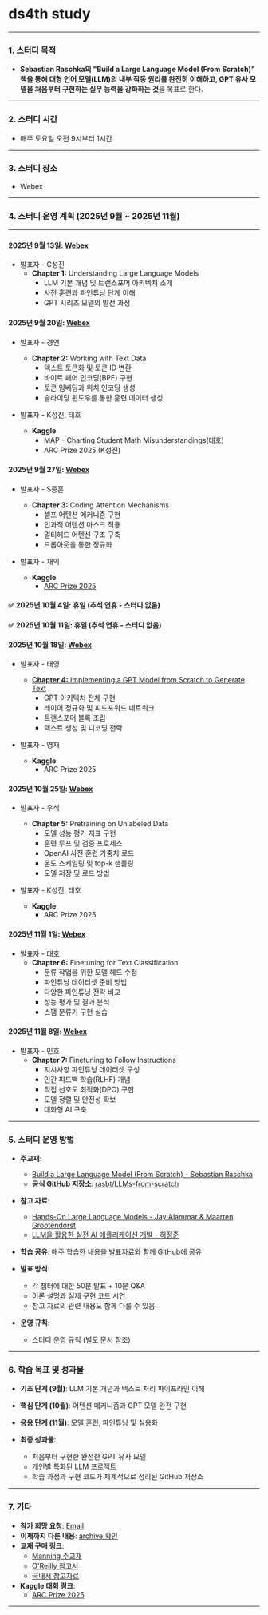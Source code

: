 # **ds4th study**

---

### **1. 스터디 목적**

* **Sebastian Raschka의 "Build a Large Language Model (From Scratch)" 책을 통해 대형 언어 모델(LLM)의 내부 작동 원리를 완전히 이해하고, GPT 유사 모델을 처음부터 구현하는 실무 능력을 강화하는 것**을 목표로 한다.

---

### **2. 스터디 시간**

* 매주 토요일 오전 9시부터 1시간

---

### **3. 스터디 장소**

* Webex

---

### **4. 스터디 운영 계획 (2025년 9월 ~ 2025년 11월)**

---

#### **2025년 9월 13일**: [Webex](https://lgehq.webex.com/lgehq-en/j.php?MTID=m8a945c481103c4a418d4670b103f74be	)

* 발표자 - C성진
  * **Chapter 1:** Understanding Large Language Models
    * LLM 기본 개념 및 트랜스포머 아키텍처 소개
    * 사전 훈련과 파인튜닝 단계 이해
    * GPT 시리즈 모델의 발전 과정

#### **2025년 9월 20일**: [Webex](https://lgehq.webex.com/lgehq-en/j.php?MTID=m7ce242843e71db115e8b2369986a04aa	)

* 발표자 - 경연
  * **Chapter 2:** Working with Text Data
    * 텍스트 토큰화 및 토큰 ID 변환
    * 바이트 페어 인코딩(BPE) 구현
    * 토큰 임베딩과 위치 인코딩 생성
    * 슬라이딩 윈도우를 통한 훈련 데이터 생성

* 발표자 - K성진, 태호
  * **Kaggle**
    * MAP - Charting Student Math Misunderstandings(태호)
    * ARC Prize 2025 (K성진)
       
#### **2025년 9월 27일**: [Webex](https://lgehq.webex.com/lgehq-en/j.php?MTID=m794c4e50f5ff0e9aa332e21523485655	)

* 발표자 - S종훈
  * **Chapter 3:** Coding Attention Mechanisms
    * 셀프 어텐션 메커니즘 구현
    * 인과적 어텐션 마스크 적용
    * 멀티헤드 어텐션 구조 구축
    * 드롭아웃을 통한 정규화
   
* 발표자 - 재익
  * **Kaggle**
    * [ARC Prize 2025](https://github.com/restful3/ds4th_study/blob/main/source/20250927_arc2025_jishin.pdf)

#### **✅ 2025년 10월 4일**: 휴일 (추석 연휴 - 스터디 없음)

#### **✅ 2025년 10월 11일**: 휴일 (추석 연휴 - 스터디 없음)

#### **2025년 10월 18일**: [Webex](https://lgehq.webex.com/lgehq-en/j.php?MTID=me926d907650c9b1a34a5cf2a56fbea7c	)

* 발표자 - 태영
  * [**Chapter 4:** Implementing a GPT Model from Scratch to Generate Text](https://github.com/restful3/ds4th_study/blob/main/source/build-a-large-language-model-from-scratch/CH4%20%ED%85%8D%EC%8A%A4%ED%8A%B8%20%EC%83%9D%EC%84%B1%EC%9D%84%20%EC%9C%84%ED%95%9C%20GPT%20%EB%AA%A8%EB%8D%B8%EC%9D%84%20%EC%B2%98%EC%9D%8C%EB%B6%80%ED%84%B0%20%EA%B5%AC%ED%98%84%ED%95%98%EA%B8%B0.pdf)
    * GPT 아키텍처 전체 구현
    * 레이어 정규화 및 피드포워드 네트워크
    * 트랜스포머 블록 조립
    * 텍스트 생성 및 디코딩 전략
   
* 발표자 - 영재
  * **Kaggle**
    * ARC Prize 2025

#### **2025년 10월 25일**: [Webex](https://lgehq.webex.com/lgehq-en/j.php?MTID=m18b99f88356090f9f2ce9d29adefecc3	)

* 발표자 - 우석
  * **Chapter 5:** Pretraining on Unlabeled Data
    * 모델 성능 평가 지표 구현
    * 훈련 루프 및 검증 프로세스
    * OpenAI 사전 훈련 가중치 로드
    * 온도 스케일링 및 top-k 샘플링
    * 모델 저장 및 로드 방법
   
* 발표자 - K성진, 태호
  * **Kaggle**
    * ARC Prize 2025


#### **2025년 11월 1일**: [Webex](https://lgehq.webex.com/lgehq-en/j.php?MTID=m54969345967403cc4743ce696daeb9f0	)

* 발표자 - 태호
  * **Chapter 6:** Finetuning for Text Classification
    * 분류 작업을 위한 모델 헤드 수정
    * 파인튜닝 데이터셋 준비 방법
    * 다양한 파인튜닝 전략 비교
    * 성능 평가 및 결과 분석
    * 스팸 분류기 구현 실습

#### **2025년 11월 8일**: [Webex](https://lgehq.webex.com/lgehq-en/j.php?MTID=me13617ac007993e928d591c2d3dc036e	)

* 발표자 - 민호
  * **Chapter 7:** Finetuning to Follow Instructions
    * 지시사항 파인튜닝 데이터셋 구성
    * 인간 피드백 학습(RLHF) 개념
    * 직접 선호도 최적화(DPO) 구현
    * 모델 정렬 및 안전성 확보
    * 대화형 AI 구축

---

### **5. 스터디 운영 방법**

* **주교재**:
  * [Build a Large Language Model (From Scratch) - Sebastian Raschka](https://www.manning.com/books/build-a-large-language-model-from-scratch)
  * **공식 GitHub 저장소**: [rasbt/LLMs-from-scratch](https://github.com/rasbt/LLMs-from-scratch)

* **참고 자료**:
  * [Hands-On Large Language Models - Jay Alammar & Maarten Grootendorst](https://www.oreilly.com/library/view/hands-on-large-language/9781098150952/)
  * [LLM을 활용한 실전 AI 애플리케이션 개발 - 허정준](https://github.com/onlybooks/llm)

* **학습 공유**: 매주 학습한 내용을 발표자료와 함께 GitHub에 공유
* **발표 방식**:
  * 각 챕터에 대한 50분 발표 + 10분 Q&A
  * 이론 설명과 실제 구현 코드 시연
  * 참고 자료의 관련 내용도 함께 다룰 수 있음

* **운영 규칙**:
  * 스터디 운영 규칙 (별도 문서 참조)

---

### **6. 학습 목표 및 성과물**

* **기초 단계 (9월)**: LLM 기본 개념과 텍스트 처리 파이프라인 이해
* **핵심 단계 (10월)**: 어텐션 메커니즘과 GPT 모델 완전 구현  
* **응용 단계 (11월)**: 모델 훈련, 파인튜닝 및 실용화

* **최종 성과물**: 
  * 처음부터 구현한 완전한 GPT 유사 모델
  * 개인별 특화된 LLM 프로젝트
  * 학습 과정과 구현 코드가 체계적으로 정리된 GitHub 저장소

---

### **7. 기타**

* **참가 희망 요청**: [Email](mailto:restful3@gmail.com)
* **이제까지 다룬 내용**: [archive 확인](https://github.com/restful3/ds4th_study/tree/main/archive)
* **교재 구매 링크**: 
  * [Manning 주교재](https://www.manning.com/books/build-a-large-language-model-from-scratch)
  * [O'Reilly 참고서](https://www.oreilly.com/library/view/hands-on-large-language/9781098150952/)
  * [국내서 참고자료](https://github.com/onlybooks/llm)
* **Kaggle 대회 링크**: 
  * [ARC Prize 2025](https://www.kaggle.com/competitions/arc-prize-2025)

---











